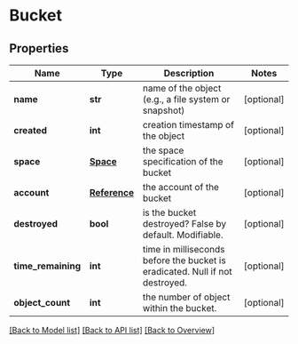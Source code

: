# Bucket

## Properties
Name | Type | Description | Notes
------------ | ------------- | ------------- | -------------
**name** | **str** | name of the object (e.g., a file system or snapshot) | [optional] 
**created** | **int** | creation timestamp of the object | [optional] 
**space** | [**Space**](Space.md) | the space specification of the bucket | [optional] 
**account** | [**Reference**](Reference.md) | the account of the bucket | [optional] 
**destroyed** | **bool** | is the bucket destroyed? False by default. Modifiable. | [optional] 
**time_remaining** | **int** | time in milliseconds before the bucket is eradicated. Null if not destroyed. | [optional] 
**object_count** | **int** | the number of object within the bucket. | [optional] 

[[Back to Model list]](index.md#documentation-for-models) [[Back to API list]](index.md#endpoint-properties) [[Back to Overview]](index.md)


